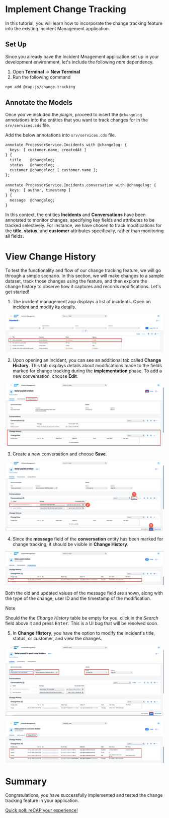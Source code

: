 # Implement Change Tracking

In this tutorial, you will learn how to incorporate the change tracking feature into the existing Incident Management application.

## Set Up

Since you already have the Incident Mnagement application set up in your development environment, let's include the following *npm* dependency.

1. Open **Terminal** -> **New Terminal**
2. Run the following command

```sh
npm add @cap-js/change-tracking
```

## Annotate the Models

Once you've included the *plugin*, proceed to insert the `@changelog` annotations into the entities that you want to track changes for in the `srv/services.cds` file.

Add the below annotations into `srv/services.cds` file.

```cds
annotate ProcessorService.Incidents with @changelog: {
  keys: [ customer.name, createdAt ]
} {
  title    @changelog;
  status   @changelog;
  customer @changelog: [ customer.name ];
};

annotate ProcessorService.Incidents.conversation with @changelog: {
  keys: [ author, timestamp ]
} {
  message  @changelog;
}
```

In this context, the entities **Incidents** and **Conversations** have been annotated to monitor changes, specifying key fields and attributes to be tracked selectively. For instance, we have chosen to track modifications for the **title**, **status**, and **customer** attributes specifically, rather than monitoring all fields.

# View Change History

To test the functionality and flow of our change tracking feature, we will go through a simple scenario. In this section, we will make changes to a sample dataset, track those changes using the feature, and then explore the change history to observe how it captures and records modifications. 
Let's get started!


1. The incident management app displays a list of incidents. Open an incident and modify its details.

![List of Incidents](images/list-of-incidents.png)

2. Upon opening an incident, you can see an additional tab called **Change History**. This tab displays details about modifications made to the fields marked for change tracking during the **implementation** phase. To add a new conversation, choose **Edit**.

![Incident Overview](images/incident-overview.png)

3. Create a new conversation and choose **Save**.

![Add Conversation](images/add-conversation.png)

4. Since the **message** field of the **conversation** entity has been marked for change tracking, it should be visible in **Change History**. 

![Change History for Conversation](images/change-history-conversation.png)

Both the old and updated values of the message field are shown, along with the type of the change, user ID and the timestamp of the modification.

> [!NOTE]
> Should the the _Change History_ table be empty for you, click in the _Search_ field above it and press <kbd>Enter</kbd>.
> This is a UI bug that will be resolved soon.

5. In **Change History**, you have the option to modify the incident's title, status, or customer, and view the changes.

![Change the Incident](images/change-incident-details.png)

![Change History for Incident](images/change-history-overview.png)

# Summary

Congratulations, you have successfully implemented and tested the change tracking feature in your application.

[Quick poll: reCAP your experience!](https://forms.office.com/Pages/ResponsePage.aspx?id=bGf3QlX0PEKC9twtmXka914n6hNKFVlPml6fyiE6QrxUN1VSRTdVVDNPTE1LTlozTzU2ODFEUFRHNy4u)
